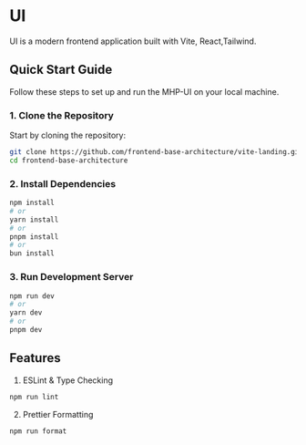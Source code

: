 # UI

UI is a modern frontend application built with Vite, React,Tailwind.

## Quick Start Guide

Follow these steps to set up and run the MHP-UI on your local machine.

### 1. Clone the Repository

Start by cloning the repository:

```bash
git clone https://github.com/frontend-base-architecture/vite-landing.git
cd frontend-base-architecture
```

### 2. Install Dependencies

```bash
npm install
# or
yarn install
# or
pnpm install
# or
bun install
```

### 3. Run Development Server

```bash
npm run dev
# or
yarn dev
# or
pnpm dev
```

## Features

1. ESLint & Type Checking

```bash
npm run lint
```

2. Prettier Formatting

```bash
npm run format
```
